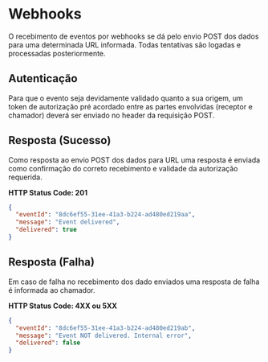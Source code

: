 # Webhooks

O recebimento de eventos por webhooks se dá pelo envio POST dos dados para uma determinada URL informada. Todas tentativas são logadas e processadas posteriormente.

## Autenticação
Para que o evento seja devidamente validado quanto a sua origem, um token de autorização pré acordado entre as partes envolvidas (receptor e chamador) deverá ser enviado no header da requisição POST.

## Resposta (Sucesso)
Como resposta ao envio POST dos dados para URL uma resposta é enviada como confirmação do correto recebimento e validade da autorização requerida.

**HTTP Status Code: 201**
```json
{
  "eventId": "8dc6ef55-31ee-41a3-b224-ad480ed219aa",
  "message": "Event delivered",
  "delivered": true
}
```

## Resposta (Falha)
Em caso de falha no recebimento dos dado enviados uma resposta de falha é informada ao chamador.

**HTTP Status Code: 4XX ou 5XX**
```json
{
  "eventId": "8dc6ef55-31ee-41a3-b224-ad480ed219ab",
  "message": "Event NOT delivered. Internal error",
  "delivered": false
}
```
